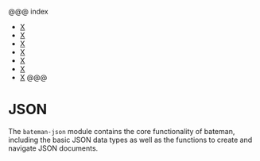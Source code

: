 @@@ index
* [X](model.md)
* [X](parsing.md)
* [X](focus/index.md)
* [X](lens/index.md)
* [X](decoder.md)
* [X](serializing.md)
* [X](encoder.md)
@@@

# JSON

The `bateman-json` module contains the core functionality of bateman, 
including the basic JSON data types as well as the functions to create and 
navigate JSON documents.